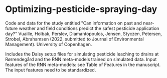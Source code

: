 # Optimizing-pesticide-spraying-day
Code and data for the study entitled "Can information on past and near-future weather and field conditions predict the safest pesticide application day?"
Vuaille, Holbak, Perslev, Diamantopoulos, Jensen, Styczen, Petersen, Strobel, Abrahamsen (2022, submitted to Journal of Environmental Management). University of Copenhagen.

Includes the Daisy setup files for simulating pesticide leaching to drains at Rørrendegård and the RNN meta-models trained on simulated data.
Input features of the RNN meta-models: see Table of Features in the manuscript.
The input features need to be standardized.
